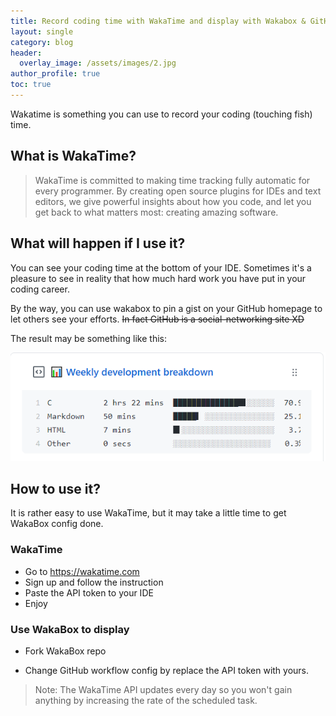 ```yaml
---
title: Record coding time with WakaTime and display with Wakabox & GitHub Gist
layout: single
category: blog
header:
  overlay_image: /assets/images/2.jpg
author_profile: true
toc: true
---
```

Wakatime is something you can use to record your coding (touching fish) time.

## What is WakaTime?

> WakaTime is committed to making time tracking fully automatic for every programmer. By creating open source plugins for IDEs and text editors, we give powerful insights about how you code, and let you get back to what matters most: creating amazing software.

## What will happen if I use it?

You can see your coding time at the bottom of your IDE. Sometimes it's a pleasure to see in reality that how much hard work you have put in your coding career.

By the way, you can use wakabox to pin a gist on your GitHub homepage to let others  see your efforts. ~~In fact GitHub is a social-networking site XD~~

The result may be something like this:

![image-20200919214719774](/assets/images/image-20200919214719774.png)

## How to use it?

It is rather easy to use WakaTime, but it may take a little time to get WakaBox config done.

### WakaTime

* Go to https://wakatime.com
* Sign up and follow the instruction
* Paste the API token to your IDE
* Enjoy

### Use WakaBox to display

* Fork WakaBox repo

* Change GitHub workflow config by replace the API token with yours.

> Note: The WakaTime API updates every day so you won't gain anything by increasing the rate of the scheduled task.